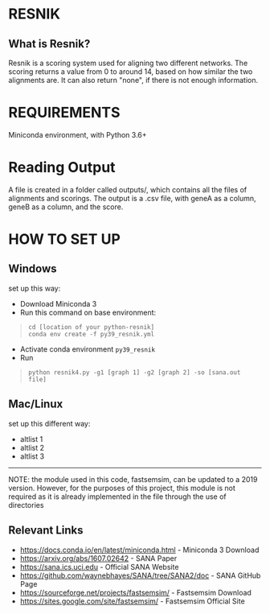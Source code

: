 # RESNIK

## What is Resnik?

Resnik is a scoring system used for aligning two different networks. The scoring returns a value from 0 to around 14, based on how similar the two alignments are. It can also return "none", if there is not enough information.

# REQUIREMENTS

Miniconda environment, with Python 3.6+

# Reading Output

A file is created in a folder called outputs/, which contains all the files of alignments and scorings. The output is a .csv file, with geneA as a column, geneB as a column, and the score.

# HOW TO SET UP

## Windows

set up this way:
* Download Miniconda 3
* Run this command on base environment:        

>     cd [location of your python-resnik]
>     conda env create -f py39_resnik.yml
* Activate conda environment `py39_resnik`
* Run 
        
>     python resnik4.py -g1 [graph 1] -g2 [graph 2] -so [sana.out file]

## Mac/Linux

set up this different way:
* altlist 1
* altlist 2
* altlist 3

--------
NOTE: the module used in this code, fastsemsim, can be updated to a 2019 version. However, for the purposes of this project, this module is not required as it is already implemented in the file through the use of directories

## Relevant Links
* https://docs.conda.io/en/latest/miniconda.html - Miniconda 3 Download
* https://arxiv.org/abs/1607.02642 - SANA Paper
* https://sana.ics.uci.edu - Official SANA Website
* https://github.com/waynebhayes/SANA/tree/SANA2/doc - SANA GitHub Page
* https://sourceforge.net/projects/fastsemsim/ - Fastsemsim Download
* https://sites.google.com/site/fastsemsim/ - Fastsemsim Official Site

<!-- Made by Aisheek Ghosh -->
